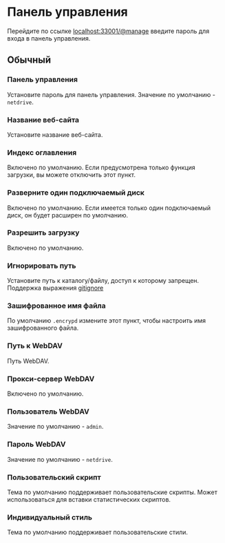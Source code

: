 # Панель управления
Перейдите по ссылке [localhost:33001/@manage](http://localhost:33001/@manage)
введите пароль для входа в панель управления.

## Обычный

### Панель управления
Установите пароль для панель управления. 
Значение по умолчанию - ```netdrive```.

### Название веб-сайта
Установите название веб-сайта.

### Индекс оглавления
Включено по умолчанию.
Если предусмотрена только функция загрузки, вы можете отключить этот пункт.

### Разверните один подключаемый диск
Включено по умолчанию.
Если имеется только один подключаемый диск, он будет расширен по умолчанию.

### Разрешить загрузку
Включено по умолчанию.

### Игнорировать путь
Установите путь к каталогу/файлу, доступ к которому запрещен.
Поддержка выражения [gitignore](http://git-scm.com/docs/gitignore)

### Зашифрованное имя файла
По умолчанию ```.encrypd```
измените этот пункт, чтобы настроить имя зашифрованного файла.

### Путь к WebDAV
Путь WebDAV.

### Прокси-сервер WebDAV
Включено по умолчанию.

### Пользователь WebDAV
Значение по умолчанию - ```admin```.

### Пароль WebDAV
Значение по умолчанию - ```netdrive```.

### Пользовательский скрипт
Тема по умолчанию поддерживает пользовательские скрипты.
Может использоваться для вставки статистических скриптов.

### Индивидуальный стиль
Тема по умолчанию поддерживает пользовательские стили.
